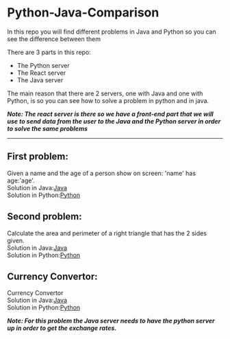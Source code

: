 # Python-Java-Comparison
In this repo you will find different problems in Java and Python so you can see the difference between them

There are 3 parts in this repo:
  - The Python server
  - The React server
  - The Java server

The main reason that there are 2 servers, one with Java and one with Python, is so you can see how to
solve a problem in python and in java.

***Note: The react server is there so we have a front-end part that we will use to send data from the user to the Java and the Python server in order to solve the same problems***

----------------------------------------------------------------------------------------------------------------------------------------

## First problem:

Given a name and the age of a person show on screen: 'name' has age:'age'.<br>
Solution in Java:[Java](Javaserver/ITSchool/src/main/java/demoschool/ITSchool/services/FirstProblemServices.java)<br>
Solution in Python:[Python](Pythonserver/problems/responses/FirstProblem.py)<br>

## Second problem:

Calculate the area and perimeter of a right triangle that has the 2 sides given.<br>
Solution in Java:[Java](Javaserver/ITSchool/src/main/java/demoschool/ITSchool/services/SecondProblemServices.java)<br>
Solution in Python:[Python](Pythonserver/problems/responses/SecondProblem.py)<br>

## Currency Convertor:

Currency Convertor <br>
Solution in Java:[Java](Javaserver/ITSchool/src/main/java/demoschool/ITSchool/services/CurrencyConvertorServices.java)<br>
Solution in Python:[Python](Pythonserver/problems/responses/CurrencyConvertor.py)<br>

***Note: For this problem the Java server needs to have the python server up in order to get the exchange rates.***
